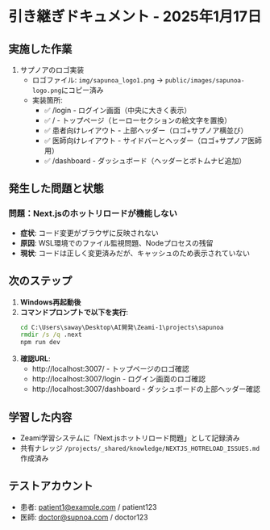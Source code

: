 # 引き継ぎドキュメント - 2025年1月17日

## 実施した作業
1. サプノアのロゴ実装
   - ロゴファイル: `img/sapunoa_logo1.png` → `public/images/sapunoa-logo.png`にコピー済み
   - 実装箇所:
     - ✅ /login - ログイン画面（中央に大きく表示）
     - ✅ / - トップページ（ヒーローセクションの絵文字を置換）
     - ✅ 患者向けレイアウト - 上部ヘッダー（ロゴ+サプノア横並び）
     - ✅ 医師向けレイアウト - サイドバーとヘッダー（ロゴ+サプノア医師用）
     - ✅ /dashboard - ダッシュボード（ヘッダーとボトムナビ追加）

## 発生した問題と状態
### 問題：Next.jsのホットリロードが機能しない
- **症状**: コード変更がブラウザに反映されない
- **原因**: WSL環境でのファイル監視問題、Nodeプロセスの残留
- **現状**: コードは正しく変更済みだが、キャッシュのため表示されていない

## 次のステップ
1. **Windows再起動後**
2. **コマンドプロンプトで以下を実行**:
   ```cmd
   cd C:\Users\saway\Desktop\AI開発\Zeami-1\projects\sapunoa
   rmdir /s /q .next
   npm run dev
   ```
3. **確認URL**:
   - http://localhost:3007/ - トップページのロゴ確認
   - http://localhost:3007/login - ログイン画面のロゴ確認
   - http://localhost:3007/dashboard - ダッシュボードの上部ヘッダー確認

## 学習した内容
- Zeami学習システムに「Next.jsホットリロード問題」として記録済み
- 共有ナレッジ `/projects/_shared/knowledge/NEXTJS_HOTRELOAD_ISSUES.md` 作成済み

## テストアカウント
- 患者: patient1@example.com / patient123
- 医師: doctor@supnoa.com / doctor123